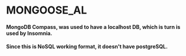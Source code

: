 # MONGOOSE_AL

#### MongoDB Compass, was used to have a localhost DB, which is turn is used by Insomnia.
#### Since this is NoSQL working format, it doesn't have postgreSQL.

#### 